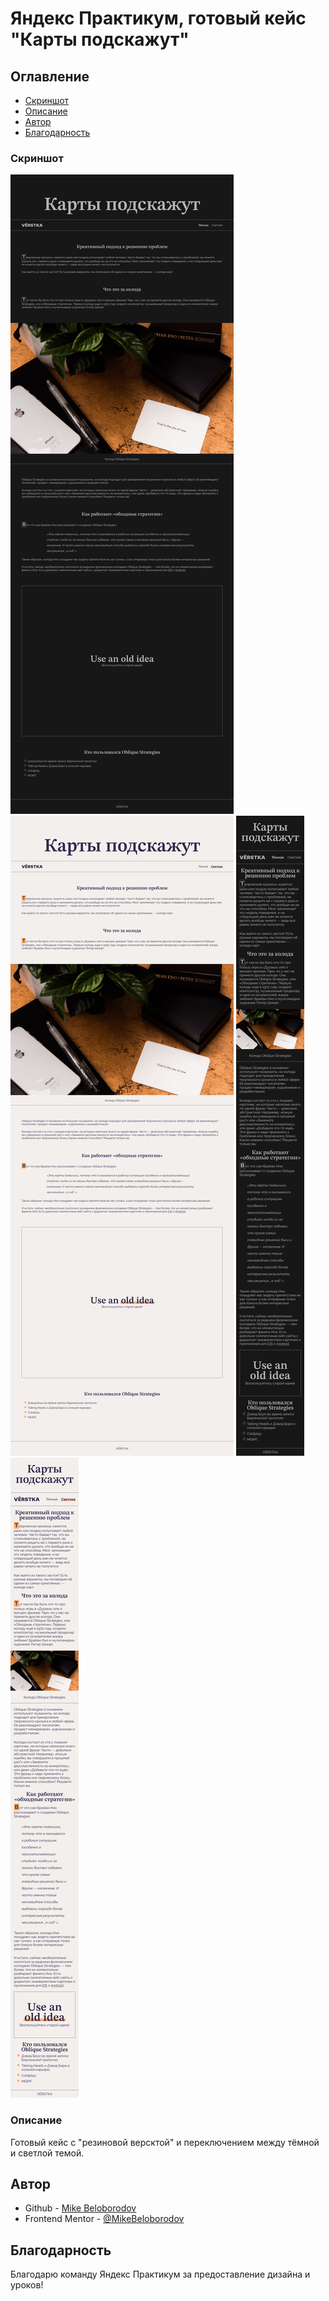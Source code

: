 # Яндекс Практикум, готовый кейс "Карты подскажут"

## Оглавление

- [Скриншот](#скриншот)
- [Описание](#описание)
- [Автор](#автор)
- [Благодарность](#благодарность)

### Скриншот

![](./screenshot_dark_desktop.png)
![](./screenshot_light_desktop.png)
![](./screenshot_dark_mobile.png)
![](./screenshot_light_mobile.png)

### Описание

Готовый кейс с "резиновой версктой" и переключением между тёмной и светлой темой.

## Автор

- Github - [Mike Beloborodov](https://github.com/MikeBeloborodov)
- Frontend Mentor - [@MikeBeloborodov](https://www.frontendmentor.io/profile/MikeBeloborodov)

## Благодарность

Благодарю команду Яндекс Практикум за предоставление дизайна и уроков!